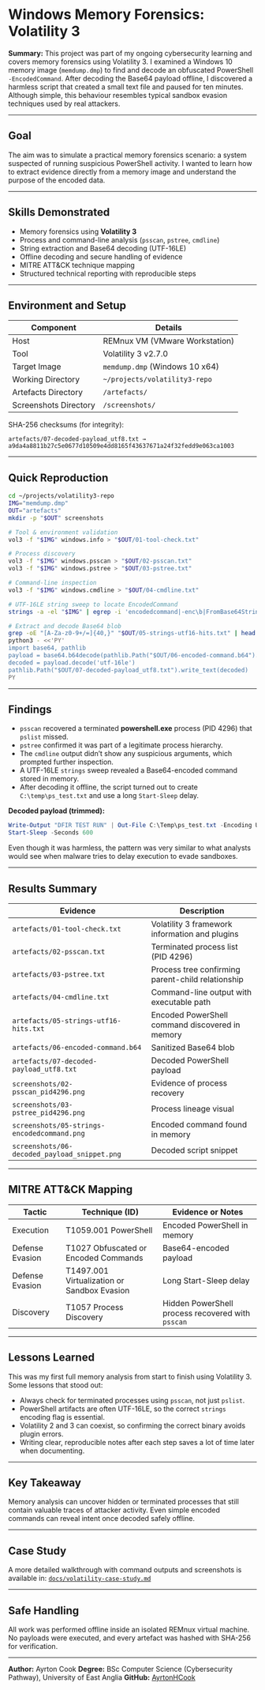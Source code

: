 # Windows Memory Forensics: Volatility 3

**Summary:**
This project was part of my ongoing cybersecurity learning and covers memory forensics using Volatility 3.
I examined a Windows 10 memory image (`memdump.dmp`) to find and decode an obfuscated PowerShell `-EncodedCommand`.
After decoding the Base64 payload offline, I discovered a harmless script that created a small text file and paused for ten minutes.
Although simple, this behaviour resembles typical sandbox evasion techniques used by real attackers.

---

## Goal

The aim was to simulate a practical memory forensics scenario: a system suspected of running suspicious PowerShell activity.
I wanted to learn how to extract evidence directly from a memory image and understand the purpose of the encoded data.

---

## Skills Demonstrated

* Memory forensics using **Volatility 3**
* Process and command-line analysis (`psscan`, `pstree`, `cmdline`)
* String extraction and Base64 decoding (UTF-16LE)
* Offline decoding and secure handling of evidence
* MITRE ATT&CK technique mapping
* Structured technical reporting with reproducible steps

---

## Environment and Setup

| Component             | Details                              |
| --------------------- | ------------------------------------ |
| Host                  | REMnux VM (VMware Workstation)       |
| Tool                  | Volatility 3 v2.7.0                  |
| Target Image          | `memdump.dmp` (Windows 10 x64)       |
| Working Directory     | `~/projects/volatility3-repo`        |
| Artefacts Directory   | `/artefacts/`                        |
| Screenshots Directory | `/screenshots/`                      |

SHA-256 checksums (for integrity):

```
artefacts/07-decoded-payload_utf8.txt → a9da4a8811b27c5e0677d10509e4dd8165f43637671a24f32fedd9e063ca1003
```

---

## Quick Reproduction

```bash
cd ~/projects/volatility3-repo
IMG="memdump.dmp"
OUT="artefacts"
mkdir -p "$OUT" screenshots

# Tool & environment validation
vol3 -f "$IMG" windows.info > "$OUT/01-tool-check.txt"

# Process discovery
vol3 -f "$IMG" windows.psscan > "$OUT/02-psscan.txt"
vol3 -f "$IMG" windows.pstree > "$OUT/03-pstree.txt"

# Command-line inspection
vol3 -f "$IMG" windows.cmdline > "$OUT/04-cmdline.txt"

# UTF-16LE string sweep to locate EncodedCommand
strings -a -el "$IMG" | egrep -i 'encodedcommand|-enc\b|FromBase64String|IEX' > "$OUT/05-strings-utf16-hits.txt"

# Extract and decode Base64 blob
grep -oE "[A-Za-z0-9+/=]{40,}" "$OUT/05-strings-utf16-hits.txt" | head -n 1 > "$OUT/06-encoded-command.b64"
python3 - <<'PY'
import base64, pathlib
payload = base64.b64decode(pathlib.Path("$OUT/06-encoded-command.b64").read_text().strip())
decoded = payload.decode('utf-16le')
pathlib.Path("$OUT/07-decoded-payload_utf8.txt").write_text(decoded)
PY
```

---

## Findings

* `psscan` recovered a terminated **powershell.exe** process (PID 4296) that `pslist` missed.
* `pstree` confirmed it was part of a legitimate process hierarchy.
* The `cmdline` output didn’t show any suspicious arguments, which prompted further inspection.
* A UTF-16LE `strings` sweep revealed a Base64-encoded command stored in memory.
* After decoding it offline, the script turned out to create `C:\temp\ps_test.txt` and use a long `Start-Sleep` delay.

**Decoded payload (trimmed):**

```powershell
Write-Output "DFIR TEST RUN" | Out-File C:\Temp\ps_test.txt -Encoding UTF8
Start-Sleep -Seconds 600
```

Even though it was harmless, the pattern was very similar to what analysts would see when malware tries to delay execution to evade sandboxes.

---

## Results Summary

| Evidence                                     | Description                                       |
| -------------------------------------------- | ------------------------------------------------- |
| `artefacts/01-tool-check.txt`                | Volatility 3 framework information and plugins    |
| `artefacts/02-psscan.txt`                    | Terminated process list (PID 4296)                |
| `artefacts/03-pstree.txt`                    | Process tree confirming parent-child relationship |
| `artefacts/04-cmdline.txt`                   | Command-line output with executable path          |
| `artefacts/05-strings-utf16-hits.txt`        | Encoded PowerShell command discovered in memory   |
| `artefacts/06-encoded-command.b64`           | Sanitized Base64 blob                             |
| `artefacts/07-decoded-payload_utf8.txt`      | Decoded PowerShell payload                        |
| `screenshots/02-psscan_pid4296.png`          | Evidence of process recovery                      |
| `screenshots/03-pstree_pid4296.png`          | Process lineage visual                            |
| `screenshots/05-strings-encodedcommand.png`  | Encoded command found in memory                   |
| `screenshots/06-decoded_payload_snippet.png` | Decoded script snippet                            |

---

## MITRE ATT&CK Mapping

| Tactic          | Technique (ID)                              | Evidence or Notes                                 |
| --------------- | ------------------------------------------- | ------------------------------------------------- |
| Execution       | T1059.001 PowerShell                        | Encoded PowerShell in memory                      |
| Defense Evasion | T1027 Obfuscated or Encoded Commands        | Base64-encoded payload                            |
| Defense Evasion | T1497.001 Virtualization or Sandbox Evasion | Long Start-Sleep delay                            |
| Discovery       | T1057 Process Discovery                     | Hidden PowerShell process recovered with `psscan` |

---

## Lessons Learned

This was my first full memory analysis from start to finish using Volatility 3.
Some lessons that stood out:

* Always check for terminated processes using `psscan`, not just `pslist`.
* PowerShell artifacts are often UTF-16LE, so the correct `strings` encoding flag is essential.
* Volatility 2 and 3 can coexist, so confirming the correct binary avoids plugin errors.
* Writing clear, reproducible notes after each step saves a lot of time later when documenting.

---

## Key Takeaway

Memory analysis can uncover hidden or terminated processes that still contain valuable traces of attacker activity.
Even simple encoded commands can reveal intent once decoded safely offline.

---

## Case Study

A more detailed walkthrough with command outputs and screenshots is available in:
[`docs/volatility-case-study.md`](docs/volatility-case-study.md)

---

## Safe Handling

All work was performed offline inside an isolated REMnux virtual machine.
No payloads were executed, and every artefact was hashed with SHA-256 for verification.

---

**Author:** Ayrton Cook
**Degree:** BSc Computer Science (Cybersecurity Pathway), University of East Anglia
**GitHub:** [AyrtonHCook](https://github.com/AyrtonHCook)
